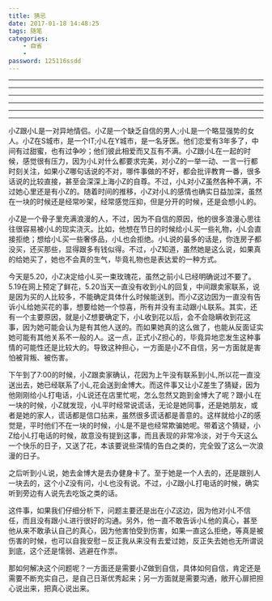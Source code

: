 ```yaml
---
title: 猜忌
date: 2017-01-18 14:48:25
tags: 随笔
categories:
    - 自省
    - 
password: 125116ssdd
---
```


------------------------------------------------------------------------------------------------------------------------
------------------------------------------------------------------------------------------------------------------------
------------------------------------------------------------------------------------------------------------------------
------------------------------------------------------------------------------------------------------------------------
------------------------------------------------------------------------------------------------------------------------
------------------------------------------------------------------------------------------------------------------------

小Z跟小L是一对异地情侣。小Z是一个缺乏自信的男人;小L是一个略显强势的女人。小Z在S城市，是一个IT;小L在Y城市，是一名牙医。他们恋爱有3年多了，中间有过甜蜜，也有过争吵；他们彼此相爱而又互有不满。小Z跟小L在一起的时候，感觉很有压力，因为小L对什么都要求完美，对小Z的一举一动、一言一行都时刻关注，如果小Z哪句话说的不对，哪件事做的不好，都会批评教育一番，很多话说的比较直接，甚至会深深上海小Z的自尊。不过，小L对小Z虽然各种不满，不过她心里还是有小Z的。随着时间的推移，小Z对小L的感情也确实日益加深，虽然在一块的时候还是经常吵架，经常感觉压抑，但是分开的时候，还是会想小L的。 

小Z是一个骨子里充满浪漫的人，不过，因为不自信的原因，他的很多浪漫心思往往很容易被小L的现实浇灭。比如，他想在节日的时候给小L买一些礼物，小L会直接拒绝；想给小L买一些奢侈品，小L也会拒绝。小L说的最多的话是，你连房子都没买，还买那些，显得跟多有钱似得。不过，小Z知道，虽然她是这么说，如果真的给她买了，她也不会真的生气，毕竟礼物也是表达爱的一种方式。

今天是5.20，小Z决定给小L买一束玫瑰花，虽然之前小L已经明确说过不要了。5.19在网上预定了鲜花，5.20当天一直没有收到小L的回复，中间跟卖家联系，说是因为买的人比较多，不能确定具体什么时候能送到。而小Z这边因为一直没有告诉小L给她买花的事，想要给她一个惊喜，所有并没有主动跟小L联系。其实，还有一个主要原因，就是小Z想要确定下，小L收到花以后，会不会隐瞒收到花这事，因为她可能会认为是有其他人送的。而如果她真的这么做了，也能从反面证实她可能有其他关系不一般的人。这一点，正式小Z担心的，毕竟异地恋发生这种事情的可能性还是比较大的。导致这种担心，一方面是小Z不自信，另一方面就是害怕被背叛、被伤害。

下午到了7:00的时候，小Z跟卖家确认，花因为上午没有联系到小L,所以花一直没送出去，她已经联系了小L,花会送到金博大。而这件事又让小Z差生了猜疑，因为他刚刚给小L打电话，小L说还在店里忙呢，怎么忽然又跑到金博大了呢？跟小L在一块的时候，小Z就发现，小L平时经常说谎话，无论是她同事，还是她朋友，或者是她的家人，谎话都是信口拈来，虽然很多谎话都是善意的。这样就给小Z的感觉是，平时他们不在一块的时候，小L是不是也经常欺骗她呢。带着这个猜疑，小Z给小L打电话的时候，故意没有提到这事，而且表现的非常冷淡，对于今天这么一个快乐的日子，又送了花，本该要说些深情的告白之类的，完全毁了这么一次浪漫的日子。

之后听到小L说，她去金博大是去办健身卡了。至于她是一个人去的，还是跟别人一块去的，这个小Z没有问，小L也没有说。不过，小Z跟小L打电话的时候，确实听到旁边有人说先去吃饭之类的话。

这件事，如果我们仔细分析下，问题主要还是出在小Z这边，因为他对小L不信任，而且没有跟小L进行很好的沟通。另外，他一直不敢告诉小L他的真心，甚至他从来不敢承认自己的真心，因为他害怕受到伤害，如果一直这么拒绝，等真是被伤害的时候，也可以自我安慰－反正我从来没有去爱过她，反正失去她也无所谓说到底，这个还是懦弱、逃避在作祟。

那如何解决这个问题呢？一方面还是需要小Z做到自信，具体如何自信，肯定还是需要不断充实自己，是自己日渐优秀起来；另一方面就是需要沟通，敞开心扉把担心说出来，把真心说出来。

